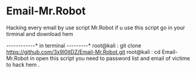 # Email-Mr.Robot
Hacking every email by use script Mr.Robot
if u use this script go in your tirminal and download hem 

-*-*-*-*-*-*-*--*-*-*-* in terminal -*-*-*-*-*-*-*-*-*
root@kali : git clone https://github.com/3x9l0itDZ/Email-Mr.Robot.git
root@kali : cd Email-Mr.Robot
in open this script you need to password list 
and email of victime to hack hem . 
